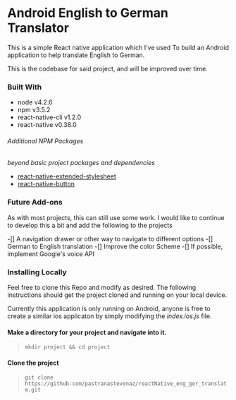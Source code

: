 # Android English to German Translator
This is a simple React native application which I've used
To build an Android application to help translate English
to German.

This is the codebase for said project, and will be improved over time.

### Built With
* node v4.2.6
* npm v3.5.2
* react-native-cli v1.2.0
* react-native v0.38.0

###### Additional NPM Packages
_beyond basic project packages and dependencies_
* [react-native-extended-stylesheet](https://www.npmjs.com/package/react-native-extended-stylesheet)  
* [react-native-button](https://www.npmjs.com/package/react-native-button)

### Future Add-ons
As with most projects, this can still use some work.
I would like to continue to develop this a bit and add the
following to the projects

-[] A navigation drawer or other way to navigate to different options
-[] German to English translation
-[] Improve the color Scheme
-[] If possible, implement Google's voice API

### Installing Locally
Feel free to clone this Repo and modify as desired.
The following instructions should get the project cloned and running on your local device.

Currently this application is only running on Android, anyone is free to create a similar ios applicaton by simply
modifying the _index.ios.js_ file.

#### Make a directory for your project and navigate into it.
> `mkdir project && cd project`

#### Clone the project
> `git clone https://github.com/pastranastevenaz/reactNative_eng_ger_translate.git`

